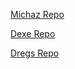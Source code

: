 [Michaz Repo](https://michaz1988.github.io/repo/)

[Dexe Repo](https://github.com/deklica/repo.dexe)

[Dregs Repo](https://github.com/dregs1/dregs1.github.io)
